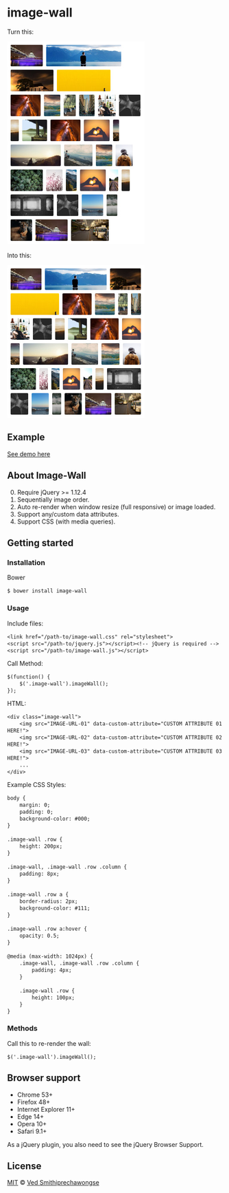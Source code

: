 # image-wall

Turn this:

![](https://raw.githubusercontent.com/vedsmith92/image-wall/master/before.jpg)

Into this:

![](https://raw.githubusercontent.com/vedsmith92/image-wall/master/after.jpg)

## Example

[See demo here](https://rawgit.com/vedsmith92/image-wall/master/test/index.html)

## About Image-Wall

0. Require jQuery >= 1.12.4
0. Sequentially image order.
0. Auto re-render when window resize (full responsive) or image loaded.
0. Support any/custom data attributes.
0. Support CSS (with media queries).

## Getting started

### Installation

Bower

```
$ bower install image-wall
```

### Usage

Include files:

```
<link href="/path-to/image-wall.css" rel="stylesheet">
<script src="/path-to/jquery.js"></script><!-- jQuery is required -->
<script src="/path-to/image-wall.js"></script>
```

Call Method:

```
$(function() {
	$('.image-wall').imageWall();
});
```

HTML:

```
<div class="image-wall">
	<img src="IMAGE-URL-01" data-custom-attribute="CUSTOM ATTRIBUTE 01 HERE!">
	<img src="IMAGE-URL-02" data-custom-attribute="CUSTOM ATTRIBUTE 02 HERE!">
	<img src="IMAGE-URL-03" data-custom-attribute="CUSTOM ATTRIBUTE 03 HERE!">
	...
</div>
```

Example CSS Styles:

```
body {
	margin: 0;
	padding: 0;
	background-color: #000;
}

.image-wall .row {
	height: 200px;
}

.image-wall, .image-wall .row .column {
	padding: 8px;
}

.image-wall .row a {
	border-radius: 2px;
	background-color: #111;
}

.image-wall .row a:hover {
	opacity: 0.5;
}

@media (max-width: 1024px) {
	.image-wall, .image-wall .row .column {
		padding: 4px;
	}

	.image-wall .row {
		height: 100px;
	}
}

```

### Methods

Call this to re-render the wall:

```
$('.image-wall').imageWall();
```

## Browser support

- Chrome 53+
- Firefox 48+
- Internet Explorer 11+
- Edge 14+
- Opera 10+
- Safari 9.1+

As a jQuery plugin, you also need to see the jQuery Browser Support.

## License

[MIT](http://opensource.org/licenses/MIT) © [Ved Smithiprechawongse](https://github.com/vedsmith92)